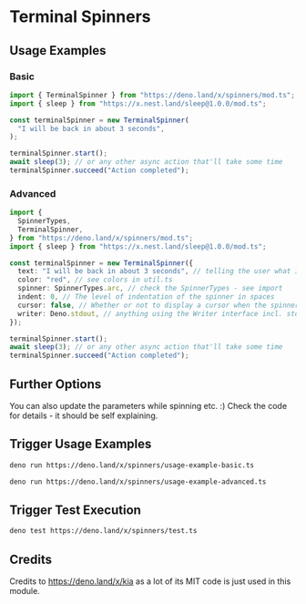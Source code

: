 # Terminal Spinners

## Usage Examples

### Basic

```ts
import { TerminalSpinner } from "https://deno.land/x/spinners/mod.ts";
import { sleep } from "https://x.nest.land/sleep@1.0.0/mod.ts";

const terminalSpinner = new TerminalSpinner(
  "I will be back in about 3 seconds",
);

terminalSpinner.start();
await sleep(3); // or any other async action that'll take some time
terminalSpinner.succeed("Action completed");
```

### Advanced

```ts
import {
  SpinnerTypes,
  TerminalSpinner,
} from "https://deno.land/x/spinners/mod.ts";
import { sleep } from "https://x.nest.land/sleep@1.0.0/mod.ts";

const terminalSpinner = new TerminalSpinner({
  text: "I will be back in about 3 seconds", // telling the user what is going on
  color: "red", // see colors in util.ts
  spinner: SpinnerTypes.arc, // check the SpinnerTypes - see import
  indent: 0, // The level of indentation of the spinner in spaces
  cursor: false, // Whether or not to display a cursor when the spinner is active
  writer: Deno.stdout, // anything using the Writer interface incl. stdout, stderr, and files
});

terminalSpinner.start();
await sleep(3); // or any other async action that'll take some time
terminalSpinner.succeed("Action completed");
```

## Further Options

You can also update the parameters while spinning etc. :) Check the code for
details - it should be self explaining.

## Trigger Usage Examples

```sh
deno run https://deno.land/x/spinners/usage-example-basic.ts
```

```sh
deno run https://deno.land/x/spinners/usage-example-advanced.ts
```

## Trigger Test Execution

```sh
deno test https://deno.land/x/spinners/test.ts
```

## Credits

Credits to https://deno.land/x/kia as a lot of its MIT code is just used in this
module.
